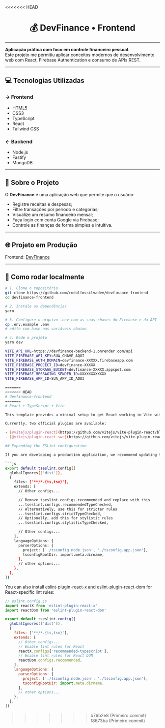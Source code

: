 <<<<<<< HEAD

<div align="center">
  <h1>💰 DevFinance • Frontend
</h1> 
</div>

---

 **Aplicação prática com foco em controle financeiro pessoal.**  
Este projeto me permitiu aplicar conceitos modernos de desenvolvimento web com React, Firebase Authentication e consumo de APIs REST.

---

## 💻 Tecnologias Utilizadas

### → Frontend
- HTML5  
- CSS3  
- TypeScript  
- React  
- Tailwind CSS  

### ← Backend
- Node.js  
- Fastify  
- MongoDB  

---

## 🎯 Sobre o Projeto

O **DevFinance** é uma aplicação web que permite que o usuário:

- Registre receitas e despesas;
- Filtre transações por período e categorias;
- Visualize um resumo financeiro mensal;
- Faça login com conta Google via Firebase;
- Controle as finanças de forma simples e intuitiva.

---
## 🌐 Projeto em Produção
 Frontend:
<a href="https://devfinance-frontend.vercel.app/" target="_blank">DevFinance<a/>

---
## 🧪 Como rodar localmente

```bash
# 1. Clone o repositório
git clone https://github.com/rodolfossilvadev/devfinance-frontend
cd devfinance-frontend

# 2. Instale as dependências
yarn

# 3. Configure o arquivo .env com as suas chaves do Firebase e da API
cp .env.example .env
# edite com base nas variáveis abaixo

# 4. Rode o projeto
yarn dev

VITE_API_URL=https://devfinance-backend-1.onrender.com/api
VITE_FIREBASE_API_KEY=SUA_CHAVE_AQUI
VITE_FIREBASE_AUTH_DOMAIN=devfinance-XXXXX.firebaseapp.com
VITE_FIREBASE_PROJECT_ID=devfinance-XXXXX
VITE_FIREBASE_STORAGE_BUCKET=devfinance-XXXXX.appspot.com
VITE_FIREBASE_MESSAGING_SENDER_ID=XXXXXXXXXXXX
VITE_FIREBASE_APP_ID=SUA_APP_ID_AQUI

=======
<<<<<<< HEAD
# devfinance-frontend
=======
# React + TypeScript + Vite

This template provides a minimal setup to get React working in Vite with HMR and some ESLint rules.

Currently, two official plugins are available:

- [@vitejs/plugin-react](https://github.com/vitejs/vite-plugin-react/blob/main/packages/plugin-react) uses [Babel](https://babeljs.io/) for Fast Refresh
- [@vitejs/plugin-react-swc](https://github.com/vitejs/vite-plugin-react/blob/main/packages/plugin-react-swc) uses [SWC](https://swc.rs/) for Fast Refresh

## Expanding the ESLint configuration

If you are developing a production application, we recommend updating the configuration to enable type-aware lint rules:

```js
export default tseslint.config([
  globalIgnores(['dist']),
  {
    files: ['**/*.{ts,tsx}'],
    extends: [
      // Other configs...

      // Remove tseslint.configs.recommended and replace with this
      ...tseslint.configs.recommendedTypeChecked,
      // Alternatively, use this for stricter rules
      ...tseslint.configs.strictTypeChecked,
      // Optionally, add this for stylistic rules
      ...tseslint.configs.stylisticTypeChecked,

      // Other configs...
    ],
    languageOptions: {
      parserOptions: {
        project: ['./tsconfig.node.json', './tsconfig.app.json'],
        tsconfigRootDir: import.meta.dirname,
      },
      // other options...
    },
  },
])
```

You can also install [eslint-plugin-react-x](https://github.com/Rel1cx/eslint-react/tree/main/packages/plugins/eslint-plugin-react-x) and [eslint-plugin-react-dom](https://github.com/Rel1cx/eslint-react/tree/main/packages/plugins/eslint-plugin-react-dom) for React-specific lint rules:

```js
// eslint.config.js
import reactX from 'eslint-plugin-react-x'
import reactDom from 'eslint-plugin-react-dom'

export default tseslint.config([
  globalIgnores(['dist']),
  {
    files: ['**/*.{ts,tsx}'],
    extends: [
      // Other configs...
      // Enable lint rules for React
      reactX.configs['recommended-typescript'],
      // Enable lint rules for React DOM
      reactDom.configs.recommended,
    ],
    languageOptions: {
      parserOptions: {
        project: ['./tsconfig.node.json', './tsconfig.app.json'],
        tsconfigRootDir: import.meta.dirname,
      },
      // other options...
    },
  },
])
```
>>>>>>> b76b2e8 (Primeiro commit)
>>>>>>> f8673ba (Primeiro commit)
